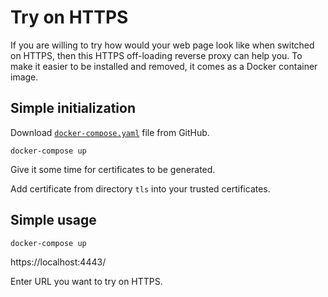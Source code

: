 # Try on HTTPS

If you are willing to try how would your web page look like when switched on HTTPS, then this HTTPS off-loading reverse proxy can help you. To make it easier to be installed and removed, it comes as a Docker container image.


## Simple initialization

Download [`docker-compose.yaml`](https://raw.githubusercontent.com/EqO/try-on-https/master/docker-compose.yaml) file from GitHub.

```
docker-compose up
```
Give it some time for certificates to be generated.

Add certificate from directory `tls` into your trusted certificates.


## Simple usage

```
docker-compose up
```

https://localhost:4443/

Enter URL you want to try on HTTPS.
